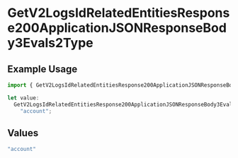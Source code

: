 # GetV2LogsIdRelatedEntitiesResponse200ApplicationJSONResponseBody3Evals2Type

## Example Usage

```typescript
import { GetV2LogsIdRelatedEntitiesResponse200ApplicationJSONResponseBody3Evals2Type } from "orq-poc-typescript-multi-env-version/models/operations";

let value:
  GetV2LogsIdRelatedEntitiesResponse200ApplicationJSONResponseBody3Evals2Type =
    "account";
```

## Values

```typescript
"account"
```